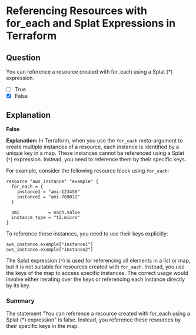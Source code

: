 # Referencing Resources with for_each and Splat Expressions in Terraform

## Question

You can reference a resource created with for_each using a Splat (*) expression.

- [ ] True
- [x] False

## Explanation

**False**

**Explanation:** In Terraform, when you use the `for_each` meta-argument to create multiple instances of a resource, each instance is identified by a unique key in a map. These instances cannot be referenced using a Splat (`*`) expression. Instead, you need to reference them by their specific keys.

For example, consider the following resource block using `for_each`:

```hcl
resource "aws_instance" "example" {
  for_each = {
    instance1 = "ami-123456"
    instance2 = "ami-789012"
  }

  ami           = each.value
  instance_type = "t2.micro"
}
```

To reference these instances, you need to use their keys explicitly:

```hcl
aws_instance.example["instance1"]
aws_instance.example["instance2"]
```

The Splat expression (`*`) is used for referencing all elements in a list or map, but it is not suitable for resources created with `for_each`. Instead, you use the keys of the map to access specific instances. The correct usage would involve either iterating over the keys or referencing each instance directly by its key.

### Summary

The statement "You can reference a resource created with for_each using a Splat (*) expression" is false. Instead, you reference these resources by their specific keys in the map.
